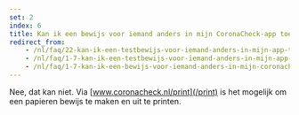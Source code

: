 ```yaml
---
set: 2
index: 6
title: Kan ik een bewijs voor iemand anders in mijn CoronaCheck-app toevoegen?
redirect_from: 
    - /nl/faq/22-kan-ik-een-testbewijs-voor-iemand-anders-in-mijn-app-toevoegen
    - /nl/faq/1-7-kan-ik-een-testbewijs-voor-iemand-anders-in-mijn-app-toevoegen
    - /nl/faq/1-7-kan-ik-een-bewijs-voor-iemand-anders-in-mijn-coronacheck-app-toevoegen
---
```

Nee, dat kan niet. Via [www.coronacheck.nl/print](/print) is het mogelijk om een papieren bewijs te maken en uit te printen.
